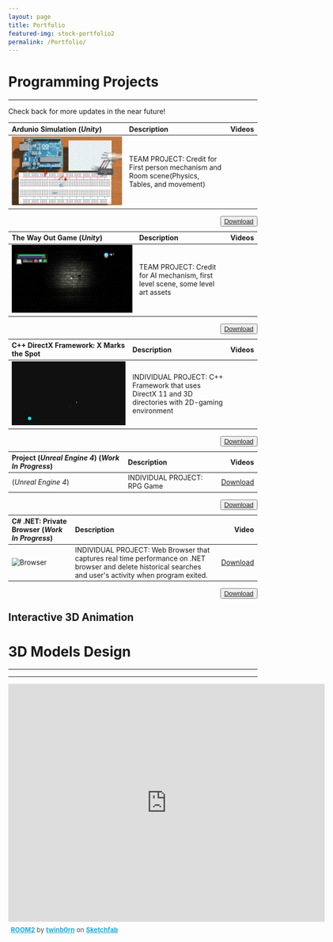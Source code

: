 ```yaml
---
layout: page
title: Portfolio
featured-img: stock-portfolio2
permalink: /Portfolio/
---
```


# Programming Projects
----


Check back for more updates in the near future!


| **Ardunio Simulation** (*Unity*)          |     Description   | Videos |
| :---                |     :----        |                   ---:|
| ![Ardunio Unity Project](/assets/img/Project1.JPG)  |TEAM PROJECT: Credit for First person mechanism and Room scene(Physics, Tables, and movement)



<body>
    <div class = "row">
        <div class ="col-sm2">
        </div>
        <div class = "col-sm-8">
     <div class = "img">
     <img src="paperpedia.jpg" clas = "img-fluid" alt="">
<button type="button" class="button" class="btn btn-indigo btn-lg" style="float:right;">
<a href="http://www.mediafire.com/file/mnq1h193ohrcg9m/DownToTheWire_Gold_Release.rar" >Download</a> </button>
            </div>
        </div>
        <div class = "col-sm-2">
        </div>
    </div>
</body> 


| **The Way Out Game** (*Unity*)            |     Description   | Videos |
| :---                |     :----        |                   ---:|
|  ![The Way Out](/assets/img/Project2.JPG) |TEAM PROJECT: Credit for AI mechanism, first level scene, some level art assets         | 



<body>
    <div class = "row">
        <div class ="col-sm2">
        </div>
        <div class = "col-sm-8">
     <div class = "img">
     <img src="paperpedia.jpg" clas = "img-fluid" alt="">
<button type="button" class="button" class="btn btn-indigo btn-lg" style="float:right;">
<a href="http://www.mediafire.com/file/s5kbq3nsncm2880/The%20Way%20Out%20Gold%20Release.zip" >Download</a>  </button>
            </div>
        </div>
        <div class = "col-sm-2">
        </div>
    </div>
</body> 


| **C++ DirectX Framework:  X Marks the Spot**            |     Description   | Videos |
| :---                |     :----        |                   ---:|
| ![C++ Framework](/assets/img/Project3.JPG) |INDIVIDUAL PROJECT:  C++ Framework that uses DirectX 11 and 3D directories with 2D-gaming environment                  |                 


<body>
    <div class = "row">
        <div class ="col-sm2">
        </div>
        <div class = "col-sm-8">
     <div class = "img">
     <img src="paperpedia.jpg" clas = "img-fluid" alt="">
<button type="button" class="button" class="btn btn-indigo btn-lg" style="float:right;">
<a href="https://github.com/ReckoningHero/X-Marks-the-Spot" >Download</a>  </button>
            </div>
        </div>
        <div class = "col-sm-2">
        </div>
    </div>
</body> 


| **Project** (*Unreal Engine 4*) (*Work In Progress*)            |     Description   | Videos |
| :---                |     :----        |                   ---:|
| (*Unreal Engine 4*)  |INDIVIDUAL PROJECT:  RPG Game                |        <a href="https://github.com/ReckoningHero/Unreal-Engine-4"  download>Download</a>            


<body>
    <div class = "row">
        <div class ="col-sm2">
        </div>
        <div class = "col-sm-8">
     <div class = "img">
     <img src="paperpedia.jpg" clas = "img-fluid" alt="">
<button type="button" class="button" class="btn btn-indigo btn-lg" style="float:right;">
<a href="https://github.com/ReckoningHero/Unreal-Engine-4" >Download</a> </button>
            </div>
        </div>
        <div class = "col-sm-2">
        </div>
    </div>
</body> 


| **C# .NET: Private Browser** (*Work In Progress*)          |     Description   | Video   |
| :---                |     :----        |                   ---:|
|  ![Browser](/assets/img/Browser2.gif) |INDIVIDUAL PROJECT:  Web Browser that captures real time performance on .NET browser and delete historical searches and user's activity when program exited.               |        <a href="https://github.com/ReckoningHero/C-Sharp-.NET--Private-Browser" >Download</a>


<body>
    <div class = "row">
        <div class ="col-sm2">
        </div>
        <div class = "col-sm-8">
     <div class = "img">
     <img src="paperpedia.jpg" clas = "img-fluid" alt="">
<button type="button" class="button" class="btn btn-indigo btn-lg" style="float:right;">
<a href="https://github.com/ReckoningHero/C-Sharp-.NET--Private-Browser">Download</a> </button>
            </div>
        </div>
        <div class = "col-sm-2">
        </div>
    </div>
</body> 

## Interactive 3D Animation

<!DOCTYPE html>
<html lang="en">

<head>
	<meta charset="utf-8">
	<meta name="viewport" content="width=device-width, initial-scale=1">
	<script src="https://cdnjs.cloudflare.com/ajax/libs/p5.js/0.6.0/p5.js">
	</script>
	<script src="https://cdnjs.cloudflare.com/ajax/libs/p5.js/0.6.0/addons/p5.sound.js">
	</script>
	<script src="https://cdnjs.cloudflare.com/ajax/libs/p5.js/0.6.0/addons/p5.dom.js">
	</script>
	<script src="https://rawgit.com/diwi/p5.EasyCam/master/p5.easycam.js">
	</script>
	<script src="/_js/cube.js">
	</script>
	<script src="/_js/sketch.js">
	</script>
</head>
<body>
</body>
</html>



# 3D Models Design
----
----

<div class="sketchfab-embed-wrapper"><iframe width="640" height="480" src="https://sketchfab.com/models/591f255323664e13acc582836132aeeb/embed" frameborder="0" allow="autoplay; fullscreen; vr" mozallowfullscreen="true" webkitallowfullscreen="true"></iframe>

<p style="font-size: 13px; font-weight: normal; margin: 5px; color: #4A4A4A;">
    <a href="https://sketchfab.com/models/591f255323664e13acc582836132aeeb?utm_medium=embed&utm_source=website&utm_campaign=share-popup" target="_blank" style="font-weight: bold; color: #1CAAD9;">ROOM2</a>
    by <a href="https://sketchfab.com/twinb0rn?utm_medium=embed&utm_source=website&utm_campaign=share-popup" target="_blank" style="font-weight: bold; color: #1CAAD9;">twinb0rn</a>
    on <a href="https://sketchfab.com?utm_medium=embed&utm_source=website&utm_campaign=share-popup" target="_blank" style="font-weight: bold; color: #1CAAD9;">Sketchfab</a>
</p>
</div>


<script async src="//pagead2.googlesyndication.com/pagead/js/adsbygoogle.js"></script>
<script>
     (adsbygoogle = window.adsbygoogle || []).push({
          google_ad_client: "ca-pub-1676076201164991",
          enable_page_level_ads: true
     });
</script>
